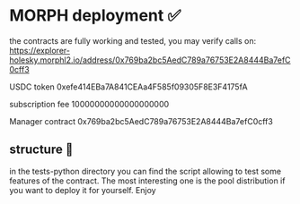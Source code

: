 # MORPH deployment ✅

the contracts are fully working and tested, 
you may verify calls on:
https://explorer-holesky.morphl2.io/address/0x769ba2bc5AedC789a76753E2A8444Ba7efC0cff3

USDC token
0xefe414EBa7A841CEAa4F585f09305F8E3F4175fA

subscription fee
10000000000000000000

Manager contract
0x769ba2bc5AedC789a76753E2A8444Ba7efC0cff3

## structure 📶

in the tests-python directory you can find the script allowing to test some features of 
the contract. The most interesting one is the pool distribution if you want to 
deploy it for yourself. Enjoy